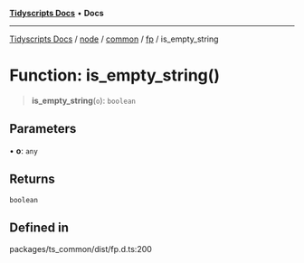 [**Tidyscripts Docs**](../../../../../../../README.md) • **Docs**

***

[Tidyscripts Docs](../../../../../../../globals.md) / [node](../../../../../README.md) / [common](../../../README.md) / [fp](../README.md) / is\_empty\_string

# Function: is\_empty\_string()

> **is\_empty\_string**(`o`): `boolean`

## Parameters

• **o**: `any`

## Returns

`boolean`

## Defined in

packages/ts\_common/dist/fp.d.ts:200
